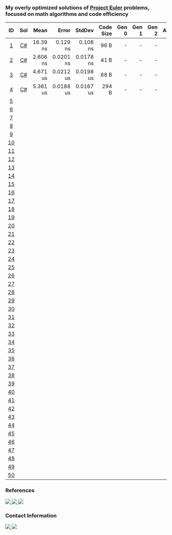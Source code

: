 ﻿### My overly optimized solutions of [Project Euler](https://projecteuler.net) problems, focused on math algorithms and code efficiency

| ID                                        | Sol                                                                             | Mean      | Error     | StdDev    | Code Size | Gen 0 | Gen 1 | Gen 2 | Allocated |
| :---------------------------------------: | :-----------------------------------------------------------------------------: | --------: | --------: | --------: | --------: | ----: | ----: | ----: | --------: |
| [1](https://projecteuler.net/problem=1)   | [C#](https://github.com/KimTisott/ProjectEuler/blob/main/Solutions/Problem1.cs) | 16.39  ns | 0.129  ns | 0.108  ns |      96 B | -     | -     | -     | -         |
| [2](https://projecteuler.net/problem=2)   | [C#](https://github.com/KimTisott/ProjectEuler/blob/main/Solutions/Problem2.cs) |  2.606 ns | 0.0201 ns | 0.0178 ns |      41 B | -     | -     | -     | -         |
| [3](https://projecteuler.net/problem=3)   | [C#](https://github.com/KimTisott/ProjectEuler/blob/main/Solutions/Problem3.cs) |  4.671 us | 0.0212 us | 0.0198 us |      68 B | -     | -     | -     | -         |
| [4](https://projecteuler.net/problem=4)   | [C#](https://github.com/KimTisott/ProjectEuler/blob/main/Solutions/Problem4.cs) |  5.361 us | 0.0188 us | 0.0167 us |     294 B | -     | -     | -     | -         |
| [5](https://projecteuler.net/problem=5)   | 
| [6](https://projecteuler.net/problem=6)   | 
| [7](https://projecteuler.net/problem=7)   | 
| [8](https://projecteuler.net/problem=8)   | 
| [9](https://projecteuler.net/problem=9)   | 
| [10](https://projecteuler.net/problem=10) |
| [11](https://projecteuler.net/problem=11) |
| [12](https://projecteuler.net/problem=12) |
| [13](https://projecteuler.net/problem=13) |
| [14](https://projecteuler.net/problem=14) |
| [15](https://projecteuler.net/problem=15) |
| [16](https://projecteuler.net/problem=16) |
| [17](https://projecteuler.net/problem=17) |
| [18](https://projecteuler.net/problem=18) |
| [19](https://projecteuler.net/problem=19) |
| [20](https://projecteuler.net/problem=20) |
| [21](https://projecteuler.net/problem=21) |
| [22](https://projecteuler.net/problem=22) |
| [23](https://projecteuler.net/problem=23) |
| [24](https://projecteuler.net/problem=24) |
| [25](https://projecteuler.net/problem=25) |
| [26](https://projecteuler.net/problem=26) |
| [27](https://projecteuler.net/problem=27) |
| [28](https://projecteuler.net/problem=28) |
| [29](https://projecteuler.net/problem=29) |
| [30](https://projecteuler.net/problem=30) |
| [31](https://projecteuler.net/problem=31) |
| [32](https://projecteuler.net/problem=32) |
| [33](https://projecteuler.net/problem=33) |
| [34](https://projecteuler.net/problem=34) |
| [35](https://projecteuler.net/problem=35) |
| [36](https://projecteuler.net/problem=36) |
| [37](https://projecteuler.net/problem=37) |
| [38](https://projecteuler.net/problem=38) |
| [39](https://projecteuler.net/problem=39) |
| [40](https://projecteuler.net/problem=40) |
| [41](https://projecteuler.net/problem=41) |
| [42](https://projecteuler.net/problem=42) |
| [43](https://projecteuler.net/problem=43) |
| [44](https://projecteuler.net/problem=44) |
| [45](https://projecteuler.net/problem=45) |
| [46](https://projecteuler.net/problem=46) |
| [47](https://projecteuler.net/problem=47) |
| [48](https://projecteuler.net/problem=48) |
| [49](https://projecteuler.net/problem=49) |
| [50](https://projecteuler.net/problem=50) |

### References

<a href="https://projecteuler.net">
  <img src="https://projecteuler.net/themes/20210213/logo_default.png">
</a>
<a href="https://projecteuler.chat">
  <img src="https://projecteuler.chat/ext/euler13/pechat/styles/prosilver/theme/images/site_logo.png">
</a>
<a href="https://mathoverflow.net">
  <img src="https://cdn.sstatic.net/Sites/mathoverflow/Img/logo.svg?v=3a674b060adf">
</a>

### Contact Information

<a href="https://www.linkedin.com/in/kim-tisott-58133815b">
  <img src="https://cdn2.iconfinder.com/data/icons/social-media-2285/512/1_Linkedin_unofficial_colored_svg-64.png">
</a>
<a href="https://www.hackerrank.com/kim_nicolay">
  <img src="https://cdn4.iconfinder.com/data/icons/logos-and-brands/512/160_Hackerrank_logo_logos-64.png">
</a>
